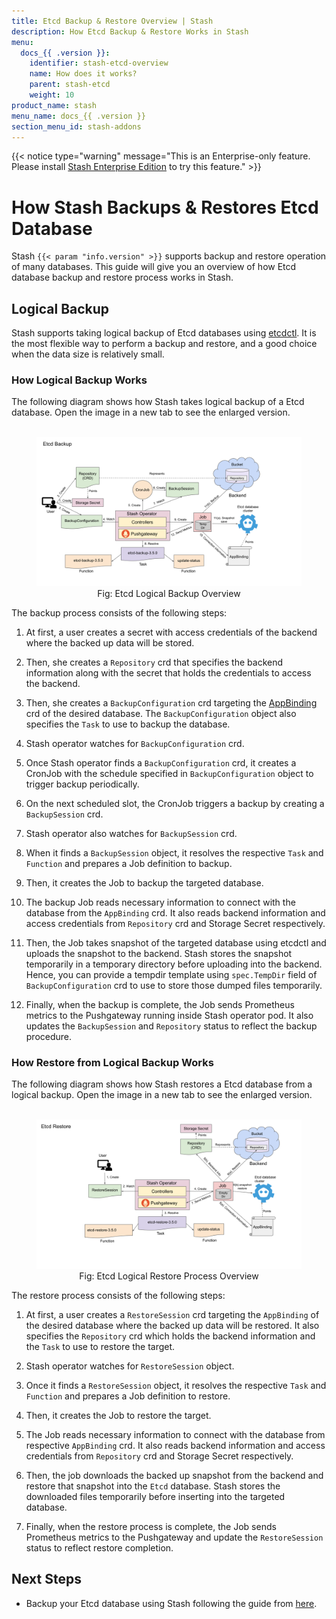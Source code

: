 ```yaml
---
title: Etcd Backup & Restore Overview | Stash
description: How Etcd Backup & Restore Works in Stash
menu:
  docs_{{ .version }}:
    identifier: stash-etcd-overview
    name: How does it works?
    parent: stash-etcd
    weight: 10
product_name: stash
menu_name: docs_{{ .version }}
section_menu_id: stash-addons
---
```


{{< notice type="warning" message="This is an Enterprise-only feature. Please install [Stash Enterprise Edition](/docs/setup/install/enterprise.md) to try this feature." >}}

# How Stash Backups & Restores Etcd Database

Stash `{{< param "info.version" >}}` supports backup and restore operation of many databases. This guide will give you an overview of how Etcd database backup and restore process works in Stash.

## Logical Backup

Stash supports taking logical backup of Etcd databases using [etcdctl](https://github.com/etcd-io/etcd/tree/main/etcdctl). It is the most flexible way to perform a backup and restore, and a good choice when the data size is relatively small.

### How Logical Backup Works

The following diagram shows how Stash takes logical backup of a Etcd database. Open the image in a new tab to see the enlarged version.

<figure align="center">
  <img alt="Etcd Backup Overview" src="/docs/addons/etcd/overview/images/etcd-logical-backup.svg">
  <figcaption align="center">Fig: Etcd Logical Backup Overview</figcaption>
</figure>

The backup process consists of the following steps:

1. At first, a user creates a secret with access credentials of the backend where the backed up data will be stored.

2. Then, she creates a `Repository` crd that specifies the backend information along with the secret that holds the credentials to access the backend.

3. Then, she creates a `BackupConfiguration` crd targeting the [AppBinding](/docs/concepts/crds/appbinding.md) crd of the desired database. The `BackupConfiguration` object also specifies the `Task` to use to backup the database.

4. Stash operator watches for `BackupConfiguration` crd.

5. Once Stash operator finds a `BackupConfiguration` crd, it creates a CronJob with the schedule specified in `BackupConfiguration` object to trigger backup periodically.

6. On the next scheduled slot, the CronJob triggers a backup by creating a `BackupSession` crd.

7. Stash operator also watches for `BackupSession` crd.

8. When it finds a `BackupSession` object, it resolves the respective `Task` and `Function` and prepares a Job definition to backup.

9. Then, it creates the Job to backup the targeted database.

10. The backup Job reads necessary information to connect with the database from the `AppBinding` crd. It also reads backend information and access credentials from `Repository` crd and Storage Secret respectively.

11. Then, the Job takes snapshot of the targeted database using etcdctl and uploads the snapshot to the backend. Stash stores the snapshot temporarily in a temporary directory before uploading into the backend. Hence, you can provide a tempdir template using `spec.TempDir` field of `BackupConfiguration` crd to use to store those dumped files temporarily.

12. Finally, when the backup is complete, the Job sends Prometheus metrics to the Pushgateway running inside Stash operator pod. It also updates the `BackupSession` and `Repository` status to reflect the backup procedure.

### How Restore from Logical Backup Works

The following diagram shows how Stash restores a Etcd database from a logical backup. Open the image in a new tab to see the enlarged version.

<figure align="center">
  <img alt="Etcd Database Restore Overview" src="/docs/addons/etcd/overview/images/etcd-logical-restore.svg">
  <figcaption align="center">Fig: Etcd Logical Restore Process Overview</figcaption>
</figure>

The restore process consists of the following steps:

1. At first, a user creates a `RestoreSession` crd targeting the `AppBinding` of the desired database where the backed up data will be restored. It also specifies the `Repository` crd which holds the backend information and the `Task` to use to restore the target.

2. Stash operator watches for `RestoreSession` object.

3. Once it finds a `RestoreSession` object, it resolves the respective `Task` and `Function` and prepares a Job definition to restore.

4. Then, it creates the Job to restore the target.

5. The Job reads necessary information to connect with the database from respective `AppBinding` crd. It also reads backend information and access credentials from `Repository` crd and Storage Secret respectively.

6. Then, the job downloads the backed up snapshot from the backend and restore that snapshot into the `Etcd` database. Stash stores the downloaded files temporarily before inserting into the targeted database.

7. Finally, when the restore process is complete, the Job sends Prometheus metrics to the Pushgateway and update the `RestoreSession` status to reflect restore completion.

## Next Steps

- Backup your Etcd database using Stash following the guide from [here](/docs/addons/etcd/etcd/index.md).
